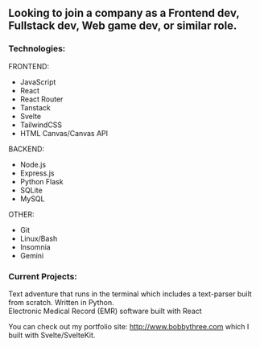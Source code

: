 ## Looking to join a company as a Frontend dev, Fullstack dev, Web game dev, or similar role.

### Technologies:  
FRONTEND:  
- JavaScript  
- React  
- React Router  
- Tanstack  
- Svelte  
- TailwindCSS  
- HTML Canvas/Canvas API  
  
BACKEND:  
- Node.js  
- Express.js  
- Python Flask  
- SQLite  
- MySQL  
  
OTHER:  
- Git  
- Linux/Bash  
- Insomnia  
- Gemini
  
### Current Projects:  
Text adventure that runs in the terminal which includes a text-parser built from scratch. Written in Python.  
Electronic Medical Record (EMR) software built with React  

You can check out my portfolio site: http://www.bobbythree.com which I built with Svelte/SvelteKit.


